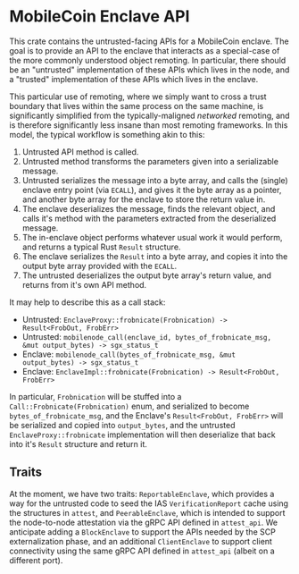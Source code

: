 # MobileCoin Enclave API

This crate contains the untrusted-facing APIs for a MobileCoin enclave. The goal is to provide an API to the enclave that interacts as a special-case of the more commonly understood object remoting. In particular, there should be an "untrusted" implementation of these APIs which lives in the node, and a "trusted" implementation of these APIs which lives in the enclave.

This particular use of remoting, where we simply want to cross a trust boundary that lives within the same process on the same machine, is significantly simplified from the typically-maligned *networked* remoting, and is therefore significantly less insane than most remoting frameworks. In this model, the typical workflow is something akin to this:

 1. Untrusted API method is called.
 1. Untrusted method transforms the parameters given into a serializable message.
 1. Untrusted serializes the message into a byte array, and calls the (single) enclave entry point (via `ECALL`), and gives it the byte array as a pointer, and another byte array for the enclave to store the return value in.
 1. The enclave deserializes the message, finds the relevant object, and calls it's method with the parameters extracted from the deserialized message.
 1. The in-enclave object performs whatever usual work it would perform, and returns a typical Rust `Result` structure.
 1. The enclave serializes the `Result` into a byte array, and copies it into the output byte array provided with the `ECALL`.
 1. The untrusted deserializes the output byte array's return value, and returns from it's own API method.

It may help to describe this as a call stack:

 * Untrusted: `EnclaveProxy::frobnicate(Frobnication) -> Result<FrobOut, FrobErr>`
 * Untrusted: `mobilenode_call(enclave_id, bytes_of_frobnicate_msg, &mut output_bytes) -> sgx_status_t`
 * Enclave: `mobilenode_call(bytes_of_frobnicate_msg, &mut output_bytes) -> sgx_status_t`
 * Enclave: `EnclaveImpl::frobnicate(Frobnication) -> Result<FrobOut, FrobErr>`

In particular, `Frobnication` will be stuffed into a `Call::Frobnicate(Frobnication)` enum, and serialized to become `bytes_of_frobnicate_msg`, and the Enclave's `Result<FrobOut, FrobErr>` will be serialized and copied into `output_bytes`, and the untrusted `EnclaveProxy::frobnicate` implementation will then deserialize that back into it's `Result` structure and return it.

## Traits

At the moment, we have two traits: `ReportableEnclave`, which provides a way for the untrusted code to seed the IAS `VerificationReport` cache using the structures in `attest`, and `PeerableEnclave`, which is intended to support the node-to-node attestation via the gRPC API defined in `attest_api`. We anticipate adding a `BlockEnclave` to support the APIs needed by the SCP externalization phase, and an additional `ClientEnclave` to support client connectivity using the same gRPC API defined in `attest_api` (albeit on a different port).
